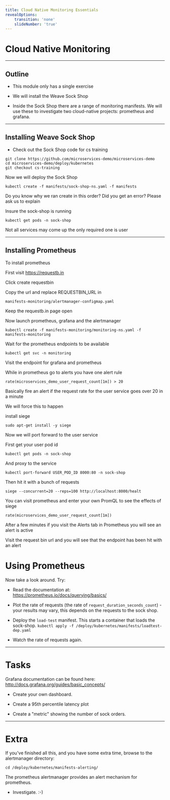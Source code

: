 ```yaml
---
title: Cloud Native Monitoring Essentials
revealOptions:
    transition: 'none'
    slideNumber: 'true'
---
```


# Cloud Native Monitoring

---

## Outline

* This module only has a single exercise

* We will install the Weave Sock Shop

* Inside the Sock Shop there are a range of monitoring manifests. We will use these to investigate
  two cloud-native projects: prometheus and grafana.

---

## Installing Weave Sock Shop

* Check out the Sock Shop code for cs training

```
git clone https://github.com/microservices-demo/microservices-demo
cd microservices-demo/deploy/kubernetes
git checkout cs-training
```

Now we will deploy the Sock Shop

```
kubectl create -f manifests/sock-shop-ns.yaml -f manifests
```
Do you know why we ran create in this order?  Did you get an error?
Please ask us to explain

Insure the sock-shop is running
```
kubectl get pods -n sock-shop
```

Not all services may come up the only required one is user

---

## Installing Prometheus

To install prometheus 

First visit https://requestb.in

Click create requestbin

Copy the url and replace REQUESTBIN_URL in

```
manifests-monitoring/alertmanager-configmap.yaml
```
Keep the requestb.in page open

Now launch prometheus, grafana and the alertmanager 

```
kubectl create -f manifests-monitoring/monitoring-ns.yaml -f manifests-monitoring
```

Wait for the prometheus endpoints to be available

```
kubectl get svc -n monitoring
```

Visit the endpoint for grafana and prometheus

While in prometheus go to alerts you have one alert rule

```
rate(microservices_demo_user_request_count[1m]) > 20
```

Basically fire an alert if the request rate for the user service goes over 20 in a minute

We will force this to happen

install siege
```
sudo apt-get install -y siege 
```

Now we will port forward to the user service

First get your user pod id
```
kubectl get pods -n sock-shop
```
And proxy to the service
```
kubectl port-forward USER_POD_ID 8000:80 -n sock-shop
```
Then hit it with a bunch of requests
```
siege --concurrent=20 --reps=100 http://localhost:8000/healt
```

You can visit prometheus and enter your own PromQL
to see the effects of siege

```
rate(microservices_demo_user_request_count[1m])
```

After a few minutes if you visit the Alerts tab in Prometheus
you will see an alert is active

Visit the request bin url and you will see that the endpoint
has been hit with an alert

# Using Prometheus

Now take a look around. Try:

* Read the documentation at: https://prometheus.io/docs/querying/basics/

* Plot the rate of requests (the rate of `request_duration_seconds_count`) - your results may vary,
  this depends on the requests to the sock shop.

* Deploy the `load-test` manifest. This starts a container that loads the sock-shop. `kubectl apply
  -f /deploy/kubernetes/manifests/loadtest-dep.yaml`

* Watch the rate of requests again.

---

# Tasks

Grafana documentation can be found here: http://docs.grafana.org/guides/basic_concepts/

* Create your own dashboard.

* Create a 95th percentile latency plot

* Create a "metric" showing the number of sock orders.

---

# Extra

If you've finished all this, and you have some extra time, browse to the alertmanager directory:

`cd /deploy/kubernetes/manifests-alerting/`

The prometheus alertmanager provides an alert mechanism for prometheus.

* Investigate. :-)


